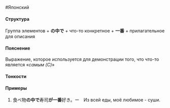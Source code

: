 #Японский 
#### Структура
Группа элементов + **の中で** + что-то конкретное + **一番** + прилагательное для описания
#### Пояснение
Выражение, которое используется для демонстрации того, что что-то является «*самым (C)*»
#### Тонкости
#### Примеры
1. 食べ物**の中で**寿司**が一番**好き。ー　Из всей еды, моё любимое - суши.